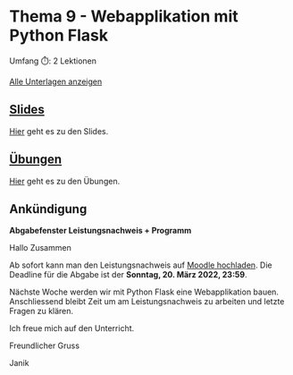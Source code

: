 # Thema 9 - Webapplikation mit Python Flask

Umfang ⏱️: 2 Lektionen

[Alle Unterlagen anzeigen](https://github.com/janikvonrotz/python.casa/tree/main/topic-9)

## [Slides](slides.md)

[Hier](slides.md) geht es zu den Slides.

## [Übungen](excercise.md)

[Hier](excercise.md) geht es zu den Übungen.

## Ankündigung

**Abgabefenster Leistungsnachweis + Programm**

Hallo Zusammen

Ab sofort kann man den Leistungsnachweis auf [Moodle hochladen](https://moodle.medizintechnik-hf.ch/mod/assign/view.php?id=6716). Die Deadline für die Abgabe ist der **Sonntag, 20. März 2022, 23:59**.

Nächste Woche werden wir mit Python Flask eine Webapplikation bauen. Anschliessend bleibt Zeit um am Leistungsnachweis zu arbeiten und letzte Fragen zu klären.

Ich freue mich auf den Unterricht.

Freundlicher Gruss

Janik
